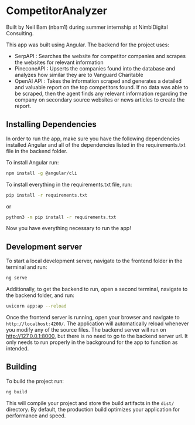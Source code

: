 # CompetitorAnalyzer

Built by Neil Bam (nbam1) during summer internship at NimblDigital Consulting.

This app was built using Angular. The backend for the project uses:
 - SerpAPI : Searches the website for competitor companies and scrapes the websites for relevant information
 - PineconeAPI : Upserts the companies found into the database and analyzes how similar they are to Vanguard Charitable
 - OpenAI API : Takes the information scraped and generates a detailed and valuable report on the top competitors found. If no data was able to be scraped, then the agent finds any relevant information regarding the company on secondary source websites or news articles to create the report. 

## Installing Dependencies

In order to run the app, make sure you have the following dependencies installed Angular and all of the dependencies listed in the requirements.txt file in the backend folder.

To install Angular run:

```bash
npm install -g @angular/cli
```

To install everything in the requirements.txt file, run:

```bash
pip install -r requirements.txt
```

or

```bash
python3 -m pip install -r requirements.txt
```

Now you have everything necessary to run the app!

## Development server

To start a local development server, navigate to the frontend folder in the terminal and run:

```bash
ng serve
```

Additionally, to get the backend to run, open a second terminal, navigate to the backend folder, and run:

```bash
uvicorn app:ap --reload
```

Once the frontend server is running, open your browser and navigate to `http://localhost:4200/`. The application will automatically reload whenever you modify any of the source files. The backend server will run on http://127.0.0.1:8000, but 
there is no need to go to the backend server url. It only needs to run properly in the background for the app to function as intended.

## Building

To build the project run:

```bash
ng build
```

This will compile your project and store the build artifacts in the `dist/` directory. By default, the production build optimizes your application for performance and speed.
